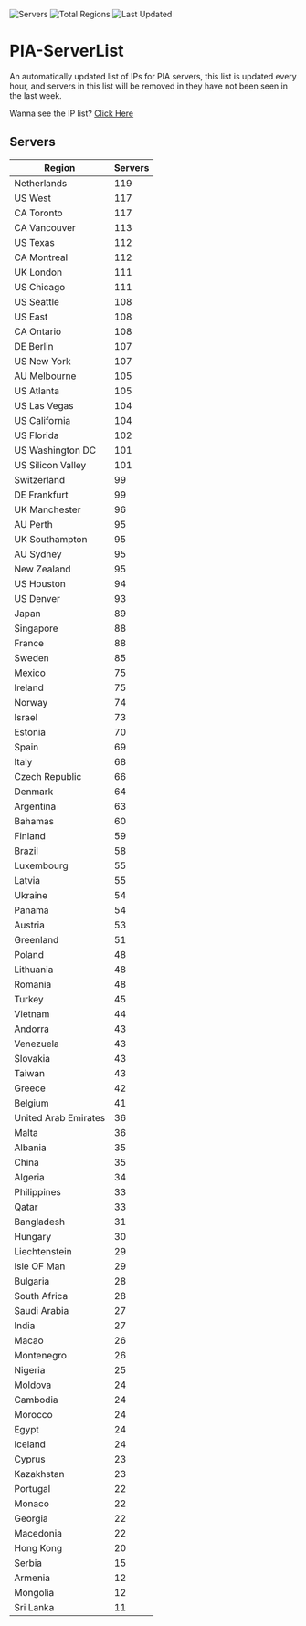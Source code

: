 ![Servers](https://img.shields.io/badge/Servers-5,939-darkgreen)
![Total Regions](https://img.shields.io/badge/Total_Regions-97-darkgreen)
![Last Updated](https://img.shields.io/badge/Last_Updated-April_28_2024_04:01_EDT-darkgreen)

# PIA-ServerList
An automatically updated list of IPs for PIA servers, this list is updated every hour, and servers in this list will be removed in they have not been seen in the last week.

Wanna see the IP list? [Click Here](./context.json)

## Servers
| Region               | Servers |
|----------------------|---------|
| Netherlands | 119 |
| US West | 117 |
| CA Toronto | 117 |
| CA Vancouver | 113 |
| US Texas | 112 |
| CA Montreal | 112 |
| UK London | 111 |
| US Chicago | 111 |
| US Seattle | 108 |
| US East | 108 |
| CA Ontario | 108 |
| DE Berlin | 107 |
| US New York | 107 |
| AU Melbourne | 105 |
| US Atlanta | 105 |
| US Las Vegas | 104 |
| US California | 104 |
| US Florida | 102 |
| US Washington DC | 101 |
| US Silicon Valley | 101 |
| Switzerland | 99 |
| DE Frankfurt | 99 |
| UK Manchester | 96 |
| AU Perth | 95 |
| UK Southampton | 95 |
| AU Sydney | 95 |
| New Zealand | 95 |
| US Houston | 94 |
| US Denver | 93 |
| Japan | 89 |
| Singapore | 88 |
| France | 88 |
| Sweden | 85 |
| Mexico | 75 |
| Ireland | 75 |
| Norway | 74 |
| Israel | 73 |
| Estonia | 70 |
| Spain | 69 |
| Italy | 68 |
| Czech Republic | 66 |
| Denmark | 64 |
| Argentina | 63 |
| Bahamas | 60 |
| Finland | 59 |
| Brazil | 58 |
| Luxembourg | 55 |
| Latvia | 55 |
| Ukraine | 54 |
| Panama | 54 |
| Austria | 53 |
| Greenland | 51 |
| Poland | 48 |
| Lithuania | 48 |
| Romania | 48 |
| Turkey | 45 |
| Vietnam | 44 |
| Andorra | 43 |
| Venezuela | 43 |
| Slovakia | 43 |
| Taiwan | 43 |
| Greece | 42 |
| Belgium | 41 |
| United Arab Emirates | 36 |
| Malta | 36 |
| Albania | 35 |
| China | 35 |
| Algeria | 34 |
| Philippines | 33 |
| Qatar | 33 |
| Bangladesh | 31 |
| Hungary | 30 |
| Liechtenstein | 29 |
| Isle OF Man | 29 |
| Bulgaria | 28 |
| South Africa | 28 |
| Saudi Arabia | 27 |
| India | 27 |
| Macao | 26 |
| Montenegro | 26 |
| Nigeria | 25 |
| Moldova | 24 |
| Cambodia | 24 |
| Morocco | 24 |
| Egypt | 24 |
| Iceland | 24 |
| Cyprus | 23 |
| Kazakhstan | 23 |
| Portugal | 22 |
| Monaco | 22 |
| Georgia | 22 |
| Macedonia | 22 |
| Hong Kong | 20 |
| Serbia | 15 |
| Armenia | 12 |
| Mongolia | 12 |
| Sri Lanka | 11 |